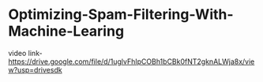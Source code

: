 # Optimizing-Spam-Filtering-With-Machine-Learing
video link-https://drive.google.com/file/d/1uglvFhIpCOBh1bCBk0fNT2gknALWja8x/view?usp=drivesdk
